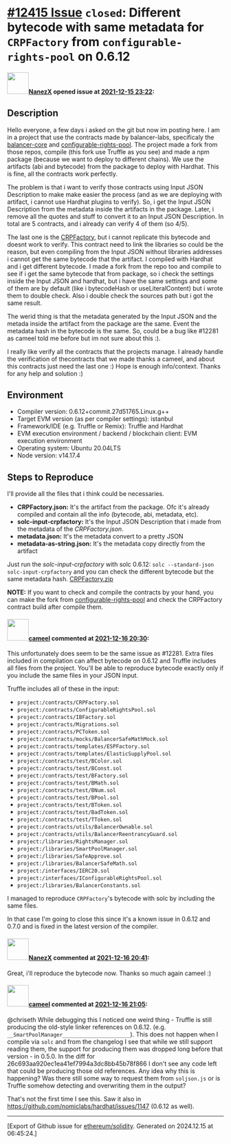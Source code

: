 # [\#12415 Issue](https://github.com/ethereum/solidity/issues/12415) `closed`: Different bytecode with same metadata for `CRPFactory` from `configurable-rights-pool` on 0.6.12

#### <img src="https://avatars.githubusercontent.com/u/81595884?u=4582673b49b4905b9213fc8aa995e34687ad0674&v=4" width="50">[NanezX](https://github.com/NanezX) opened issue at [2021-12-15 23:22](https://github.com/ethereum/solidity/issues/12415):

## Description

Hello everyone, a few days i asked on the git but now im posting here. I am in a project that use the contracts made by balancer-labs, specificaly the [balancer-core](https://github.com/balancer-labs/balancer-core) and [configurable-rights-pool](https://github.com/balancer-labs/configurable-rights-pool). The project made a fork from those repos, compile (this fork use Truffle as you see) and made a npm package (because we want to deploy to different chains). We use the artifacts (abi and bytecode) from the package to deploy with Hardhat. This is fine, all the contracts work perfectly.

The problem is that i want to verify those contracts using Input  JSON Description to make make easier the process (and as we are deploying with artifact, i cannot use Hardhat plugins to verify). So, i get the Input JSON Description from the metadata inside the artifacts in the package. Later, i remove all the quotes and stuff to convert it to an Input JSON Description. In total are 5 contracts, and i already can verify 4 of them (so 4/5). 

The last one is the [CRPFactory](https://github.com/balancer-labs/configurable-rights-pool/blob/master/contracts/CRPFactory.sol), but i cannot replicate this bytecode and doesnt work to verify. This contract need to link the libraries so could be the reason, but even compiling from the Input JSON without libraries addresses i cannot get the same bytecode that the artifact. I compiled with Hardhat and i get different bytecode. I made a fork from the repo too and compile to see if i get the same bytecode that from package, so i check the settings inside the Input JSON and hardhat, but i have the same settings and some of them are by default (like i bytecodeHash or useLiteralContent) but i wrote them to double check. Also i double check the sources path but i got the same result.

The werid thing is that the metadata generated by the Input JSON and the metada inside the artifact from the package are the same. Event the metadata hash in the bytecode is the same. So, could be a bug like #12281 as cameel told me before but im not sure about this :).

I really like verify all the contracts that the projects manage. I already handle the verification of thecontracts that we made thanks a cameel, and about this contracts just need the last one :) Hope is enough info/context. Thanks for any help and solution :)

## Environment

- Compiler version: 0.6.12+commit.27d51765.Linux.g++
- Target EVM version (as per compiler settings): istanbul
- Framework/IDE (e.g. Truffle or Remix): Truffle and Hardhat
- EVM execution environment / backend / blockchain client: EVM execution environment
- Operating system: Ubuntu 20.04LTS
- Node version: v14.17.4

## Steps to Reproduce
I'll provide all the files that i think could be necessaries.
- **CRPFactory.json:** It's the artifact from the package. Ofc it's already compiled and contain all the info (bytecode, abi, metadata, etc).
- **solc-input-crpfactory:** It's the Input JSON Description that i made from the metadata of the *CRPFactory.json*.
- **metadata.json:** It's the metadata convert to a pretty JSON
- **metadata-as-string.json:** It's the metadata copy directly from the artifact

Just run the *solc-input-crpfactory* with solc 0.6.12: `solc --standard-json solc-input-crpfactory` and you can check the different bytecode but the same metadata hash.
[CRPFactory.zip](https://github.com/ethereum/solidity/files/7723374/CRPFactory.zip)

**NOTE:** If you want to check and compile the contracts by your hand, you can make the fork from [configurable-rights-pool](https://github.com/balancer-labs/configurable-rights-pool) and check the CRPFactory contract build after compile them.

#### <img src="https://avatars.githubusercontent.com/u/137030?v=4" width="50">[cameel](https://github.com/cameel) commented at [2021-12-16 20:30](https://github.com/ethereum/solidity/issues/12415#issuecomment-996172155):

This unfortunately does seem to be the same issue as #12281. Extra files included in compilation can affect bytecode on 0.6.12 and Truffle includes all files from the project. You'll be able to reproduce bytecode exactly only if you include the same files in your JSON input.

Truffle includes all of these in the input:
- `project:/contracts/CRPFactory.sol`
- `project:/contracts/ConfigurableRightsPool.sol`
- `project:/contracts/IBFactory.sol`
- `project:/contracts/Migrations.sol`
- `project:/contracts/PCToken.sol`
- `project:/contracts/mocks/BalancerSafeMathMock.sol`
- `project:/contracts/templates/ESPFactory.sol`
- `project:/contracts/templates/ElasticSupplyPool.sol`
- `project:/contracts/test/BColor.sol`
- `project:/contracts/test/BConst.sol`
- `project:/contracts/test/BFactory.sol`
- `project:/contracts/test/BMath.sol`
- `project:/contracts/test/BNum.sol`
- `project:/contracts/test/BPool.sol`
- `project:/contracts/test/BToken.sol`
- `project:/contracts/test/BadToken.sol`
- `project:/contracts/test/TToken.sol`
- `project:/contracts/utils/BalancerOwnable.sol`
- `project:/contracts/utils/BalancerReentrancyGuard.sol`
- `project:/libraries/RightsManager.sol`
- `project:/libraries/SmartPoolManager.sol`
- `project:/libraries/SafeApprove.sol`
- `project:/libraries/BalancerSafeMath.sol`
- `project:/interfaces/IERC20.sol`
- `project:/interfaces/IConfigurableRightsPool.sol`
- `project:/libraries/BalancerConstants.sol`

I managed to reproduce `CRPFactory`'s bytecode with solc by including the same files.

In that case I'm going to close this since it's a known issue in 0.6.12 and 0.7.0 and is fixed in the latest version of the compiler.

#### <img src="https://avatars.githubusercontent.com/u/81595884?u=4582673b49b4905b9213fc8aa995e34687ad0674&v=4" width="50">[NanezX](https://github.com/NanezX) commented at [2021-12-16 20:41](https://github.com/ethereum/solidity/issues/12415#issuecomment-996178686):

Great, i'll reproduce the bytecode now. Thanks so much again cameel :)

#### <img src="https://avatars.githubusercontent.com/u/137030?v=4" width="50">[cameel](https://github.com/cameel) commented at [2021-12-16 21:05](https://github.com/ethereum/solidity/issues/12415#issuecomment-996193317):

@chriseth While debugging this I noticed one weird thing - Truffle is still producing the old-style linker references on 0.6.12. (e.g. `__SmartPoolManager______________________`). This does not happen when I compile via `solc` and from the changelog I see that while we still support reading them, the support for producing them was dropped long before that version - in 0.5.0. In the diff for 26c693aa920ec1ea41ef7994a3dc8bb45b78f866 I don't see any code left that could be producing those old references. Any idea why this is happening? Was there still some way to request them from `soljson.js` or is Truffle somehow detecting and overwriting them in the output?

That's not the first time I see this. Saw it also in https://github.com/nomiclabs/hardhat/issues/1147 (0.6.12 as well).


-------------------------------------------------------------------------------



[Export of Github issue for [ethereum/solidity](https://github.com/ethereum/solidity). Generated on 2024.12.15 at 06:45:24.]
